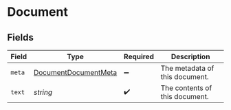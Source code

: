 # Document


## Fields

| Field                                                               | Type                                                                | Required                                                            | Description                                                         |
| ------------------------------------------------------------------- | ------------------------------------------------------------------- | ------------------------------------------------------------------- | ------------------------------------------------------------------- |
| `meta`                                                              | [DocumentDocumentMeta](../../models/shared/documentdocumentmeta.md) | :heavy_minus_sign:                                                  | The metadata of this document.                                      |
| `text`                                                              | *string*                                                            | :heavy_check_mark:                                                  | The contents of this document.                                      |